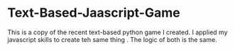 # Text-Based-Jaascript-Game
This is a copy of the recent text-based python game I created. I applied my javascript skills to create teh same thing . The logic of both is the same.
